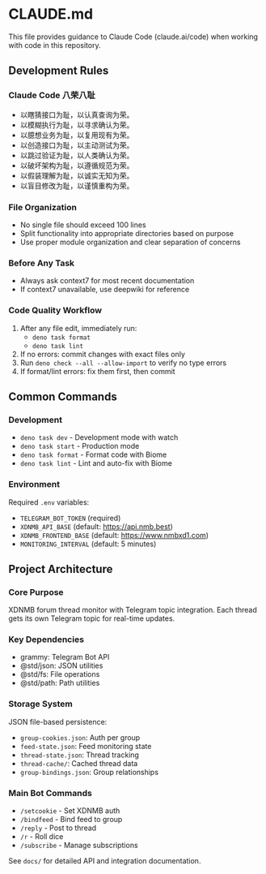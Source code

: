 # CLAUDE.md

This file provides guidance to Claude Code (claude.ai/code) when working with code in this repository.

## Development Rules

### Claude Code 八荣八耻

- 以瞎猜接口为耻，以认真查询为荣。
- 以模糊执行为耻，以寻求确认为荣。
- 以臆想业务为耻，以复用现有为荣。
- 以创造接口为耻，以主动测试为荣。
- 以跳过验证为耻，以人类确认为荣。
- 以破坏架构为耻，以遵循规范为荣。
- 以假装理解为耻，以诚实无知为荣。
- 以盲目修改为耻，以谨慎重构为荣。

### File Organization
- No single file should exceed 100 lines
- Split functionality into appropriate directories based on purpose
- Use proper module organization and clear separation of concerns

### Before Any Task
- Always ask context7 for most recent documentation
- If context7 unavailable, use deepwiki for reference

### Code Quality Workflow
1. After any file edit, immediately run:
   - `deno task format`
   - `deno task lint`
2. If no errors: commit changes with exact files only
3. Run `deno check --all --allow-import` to verify no type errors
4. If format/lint errors: fix them first, then commit

## Common Commands

### Development
- `deno task dev` - Development mode with watch
- `deno task start` - Production mode
- `deno task format` - Format code with Biome
- `deno task lint` - Lint and auto-fix with Biome

### Environment
Required `.env` variables:
- `TELEGRAM_BOT_TOKEN` (required)
- `XDNMB_API_BASE` (default: https://api.nmb.best)
- `XDNMB_FRONTEND_BASE` (default: https://www.nmbxd1.com)
- `MONITORING_INTERVAL` (default: 5 minutes)

## Project Architecture

### Core Purpose
XDNMB forum thread monitor with Telegram topic integration.
Each thread gets its own Telegram topic for real-time updates.

### Key Dependencies
- grammy: Telegram Bot API
- @std/json: JSON utilities
- @std/fs: File operations
- @std/path: Path utilities

### Storage System
JSON file-based persistence:
- `group-cookies.json`: Auth per group
- `feed-state.json`: Feed monitoring state
- `thread-state.json`: Thread tracking
- `thread-cache/`: Cached thread data
- `group-bindings.json`: Group relationships

### Main Bot Commands
- `/setcookie` - Set XDNMB auth
- `/bindfeed` - Bind feed to group
- `/reply` - Post to thread
- `/r` - Roll dice
- `/subscribe` - Manage subscriptions

See `docs/` for detailed API and integration documentation.